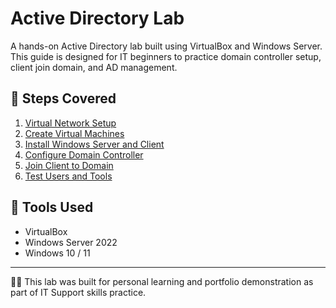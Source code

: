 # Active Directory Lab

A hands-on Active Directory lab built using VirtualBox and Windows Server.  
This guide is designed for IT beginners to practice domain controller setup, client join domain, and AD management.

## 📂 Steps Covered
1. [Virtual Network Setup](setup/01-network-setup.md)
2. [Create Virtual Machines](setup/02-vm-creation.md)
3. [Install Windows Server and Client](setup/03-windows-installation.md)
4. [Configure Domain Controller](setup/04-domain-controller.md)
5. [Join Client to Domain](setup/05-client-join-domain.md)
6. [Test Users and Tools](setup/06-test-and-tools.md)

## 🔧 Tools Used
- VirtualBox
- Windows Server 2022
- Windows 10 / 11

---

🧑‍💻 This lab was built for personal learning and portfolio demonstration as part of IT Support skills practice.
